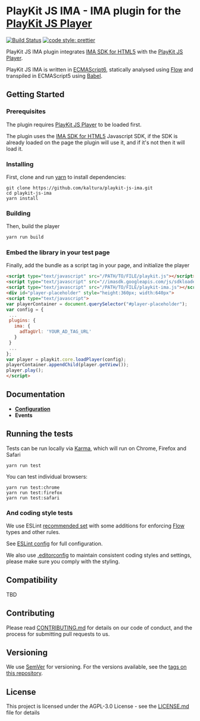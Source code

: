 # PlayKit JS IMA - IMA plugin for the [PlayKit JS Player]

[![Build Status](https://travis-ci.org/kaltura/playkit-js-ima.svg?branch=master)](https://travis-ci.org/kaltura/playkit-js-ima)
[![code style: prettier](https://img.shields.io/badge/code_style-prettier-ff69b4.svg?style=flat-square)](https://github.com/prettier/prettier)

PlayKit JS IMA plugin integrates [IMA SDK for HTML5] with the [PlayKit JS Player].

PlayKit JS IMA is written in [ECMAScript6], statically analysed using [Flow] and transpiled in ECMAScript5 using [Babel].

[ima sdk for html5]: https://developers.google.com/interactive-media-ads/docs/sdks/html5/
[flow]: https://flow.org/
[ecmascript6]: https://github.com/ericdouglas/ES6-Learning#articles--tutorials
[babel]: https://babeljs.io

## Getting Started

### Prerequisites

The plugin requires [PlayKit JS Player] to be loaded first.

The plugin uses the [IMA SDK for HTML5] Javascript SDK, if the SDK is already loaded on the page the plugin will use it, and if it's not then it will load it.

[playkit js player]: https://github.com/kaltura/playkit-js

### Installing

First, clone and run [yarn] to install dependencies:

[yarn]: https://yarnpkg.com/lang/en/

```
git clone https://github.com/kaltura/playkit-js-ima.git
cd playkit-js-ima
yarn install
```

### Building

Then, build the player

```javascript
yarn run build
```

### Embed the library in your test page

Finally, add the bundle as a script tag in your page, and initialize the player

```html
<script type="text/javascript" src="/PATH/TO/FILE/playkit.js"></script>                     <!--PlayKit player-->
<script type="text/javascript" src="//imasdk.googleapis.com/js/sdkloader/ima3.js"></script> <!--IMA SDK for HTML5-->
<script type="text/javascript" src="/PATH/TO/FILE/playkit-ima.js"></script>                 <!--PlayKit IMA plugin-->
<div id="player-placeholder" style="height:360px; width:640px">
<script type="text/javascript">
var playerContainer = document.querySelector("#player-placeholder");
var config = {
 ...
 plugins: {
   ima: {
     adTagUrl: 'YOUR_AD_TAG_URL'
   }
 }
 ...
};
var player = playkit.core.loadPlayer(config);
playerContainer.appendChild(player.getView());
player.play();
</script>
```

## Documentation

* **[Configuration](docs/configuration.md)**
* **Events**

## Running the tests

Tests can be run locally via [Karma], which will run on Chrome, Firefox and Safari

[karma]: https://karma-runner.github.io/1.0/index.html

```
yarn run test
```

You can test individual browsers:

```
yarn run test:chrome
yarn run test:firefox
yarn run test:safari
```

### And coding style tests

We use ESLint [recommended set](http://eslint.org/docs/rules/) with some additions for enforcing [Flow] types and other rules.

See [ESLint config](.eslintrc.json) for full configuration.

We also use [.editorconfig](.editorconfig) to maintain consistent coding styles and settings, please make sure you comply with the styling.

## Compatibility

TBD

## Contributing

Please read [CONTRIBUTING.md](https://gist.github.com/PurpleBooth/b24679402957c63ec426) for details on our code of conduct, and the process for submitting pull requests to us.

## Versioning

We use [SemVer](http://semver.org/) for versioning. For the versions available, see the [tags on this repository](https://github.com/kaltura/playkit-js-ima/tags).

## License

This project is licensed under the AGPL-3.0 License - see the [LICENSE.md](LICENSE.md) file for details
